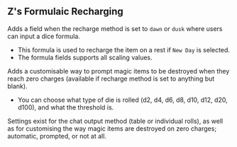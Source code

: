 ## Z's Formulaic Recharging
Adds a field when the recharge method is set to `dawn` or `dusk` where users can input a dice formula.
- This formula is used to recharge the item on a rest if `New Day` is selected.
- The formula fields supports all scaling values.

Adds a customisable way to prompt magic items to be destroyed when they reach zero charges (available if recharge method is set to anything but blank).
- You can choose what type of die is rolled (d2, d4, d6, d8, d10, d12, d20, d100), and what the threshold is.

Settings exist for the chat output method (table or individual rolls), as well as for customising the way magic items are destroyed on zero charges; automatic, prompted, or not at all.
